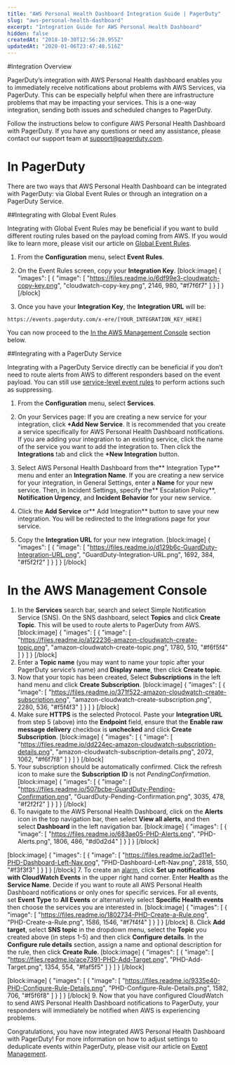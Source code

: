 ```yaml
---
title: "AWS Personal Health Dashboard Integration Guide | PagerDuty"
slug: "aws-personal-health-dashboard"
excerpt: "Integration Guide for AWS Personal Health Dashboard"
hidden: false
createdAt: "2018-10-30T12:56:28.955Z"
updatedAt: "2020-01-06T23:47:48.516Z"
---
```

#Integration Overview

PagerDuty’s integration with AWS Personal Health dashboard enables you to immediately receive notifications about problems with AWS Services, via PagerDuty. This can be especially helpful when there are infrastructure problems that may be impacting your services. This is a one-way integration, sending both issues and scheduled changes to PagerDuty.

Follow the instructions below to configure AWS Personal Health Dashboard with PagerDuty. If you have any questions or need any assistance, please contact our support team at <a href="mailto:support@pagerduty.com">support@pagerduty.com</a>.

# In PagerDuty 

There are two ways that AWS Personal Health Dashboard can be integrated with PagerDuty: via Global Event Rules or through an integration on a PagerDuty Service.

##Integrating with Global Event Rules

Integrating with Global Event Rules may be beneficial if you want to build different routing rules based on the payload coming from AWS. If you would like to learn more, please visit our article on [Global Event Rules](https://support.pagerduty.com/docs/global-event-rules). 

1. From the **Configuration** menu, select **Event Rules**. 


2. On the Event Rules screen, copy your **Integration Key**.
[block:image]
{
  "images": [
    {
      "image": [
        "https://files.readme.io/6df99e3-cloudwatch-copy-key.png",
        "cloudwatch-copy-key.png",
        2146,
        980,
        "#f7f6f7"
      ]
    }
  ]
}
[/block]
3. Once you have your **Integration Key**, the **Integration URL** will be:

`https://events.pagerduty.com/x-ere/[YOUR_INTEGRATION_KEY_HERE]`

You can now proceed to the [In the AWS Management Console](https://support.pagerduty.com/v1/docs/aws-personal-health-dashboard#section-in-the-aws-management-console) section below. 

##Integrating with a PagerDuty Service

Integrating with a PagerDuty Service directly can be beneficial if you don’t need to route alerts from AWS to different responders based on the event payload. You can still use [service-level event rules](https://support.pagerduty.com/docs/event-management#section-configure-event-rules-for-a-service) to perform actions such as suppressing.

1. From the **Configuration** menu, select **Services**.
2. On your Services page: If you are creating a new service for your integration, click **+Add New Service**. It is recommended that you create a service specifically for AWS Personal Health Dashboard notifications.
If you are adding your integration to an existing service, click the name of the service you want to add the integration to. Then click the **Integrations** tab and click the **+New Integration** button.

3. Select AWS Personal Health Dashboard from the** Integration Type** menu and enter an **Integration Name**.
If you are creating a new service for your integration, in General Settings, enter a **Name** for your new service. Then, in Incident Settings, specify the** Escalation Policy**, **Notification Urgency**, and **Incident Behavior** for your new service.
4. Click the **Add Service** or** Add Integration** button to save your new integration. You will be redirected to the Integrations page for your service.
5. Copy the **Integration URL** for your new integration.
[block:image]
{
  "images": [
    {
      "image": [
        "https://files.readme.io/d129b6c-GuardDuty-Integration-URL.png",
        "GuardDuty-Integration-URL.png",
        1692,
        384,
        "#f5f2f2"
      ]
    }
  ]
}
[/block]
# In the AWS Management Console

1. In the **Services** search bar, search and select Simple Notification Service (SNS). On the SNS dashboard, select **Topics** and click **Create Topic**. This will be used to route alerts to PagerDuty from AWS.
[block:image]
{
  "images": [
    {
      "image": [
        "https://files.readme.io/a122236-amazon-cloudwatch-create-topic.png",
        "amazon-cloudwatch-create-topic.png",
        1780,
        510,
        "#f6f5f4"
      ]
    }
  ]
}
[/block]
2. Enter a **Topic name** (you may want to name your topic after your PagerDuty service’s name) and **Display name**, then click **Create topic**. 
3. Now that your topic has been created, Select **Subscriptions** in the left hand menu and click **Create Subscription**.
[block:image]
{
  "images": [
    {
      "image": [
        "https://files.readme.io/371f522-amazon-cloudwatch-create-subscription.png",
        "amazon-cloudwatch-create-subscription.png",
        2280,
        536,
        "#f5f4f3"
      ]
    }
  ]
}
[/block]
4. Make sure **HTTPS** is the selected Protocol. Paste your **Integration URL** from step 5 (above) into the **Endpoint** field, ensure that the **Enable raw message delivery** checkbox is **unchecked** and click **Create Subscription**.
[block:image]
{
  "images": [
    {
      "image": [
        "https://files.readme.io/dd224ec-amazon-cloudwatch-subscription-details.png",
        "amazon-cloudwatch-subscription-details.png",
        2072,
        1062,
        "#f6f7f8"
      ]
    }
  ]
}
[/block]
5. Your subscription should be automatically confirmed. Click the refresh icon to make sure the **Subscription ID** is not *PendingConfirmation*.
[block:image]
{
  "images": [
    {
      "image": [
        "https://files.readme.io/507bcbe-GuardDuty-Pending-Confirmation.png",
        "GuardDuty-Pending-Confirmation.png",
        3035,
        478,
        "#f2f2f2"
      ]
    }
  ]
}
[/block]
6. To navigate to the AWS Personal Health Dashboard, click on the **Alerts** icon in the top navigation bar, then select **View all alerts**, and then select **Dashboard** in the left navigation bar.
[block:image]
{
  "images": [
    {
      "image": [
        "https://files.readme.io/683ae05-PHD-Alerts.png",
        "PHD-Alerts.png",
        1806,
        486,
        "#d0d2d4"
      ]
    }
  ]
}
[/block]

[block:image]
{
  "images": [
    {
      "image": [
        "https://files.readme.io/2ad11e1-PHD-Dashboard-Left-Nav.png",
        "PHD-Dashboard-Left-Nav.png",
        2818,
        550,
        "#f3f3f3"
      ]
    }
  ]
}
[/block]
7. To create an [alarm](https://docs.aws.amazon.com/health/latest/ug/cloudwatch-events-health.html), click **Set up notifications with CloudWatch Events** in the upper right hand corner. Enter **Health** as the **Service Name**. 
Decide if you want to route all AWS Personal Health Dashboard notifications or only ones for specific services. For all events, set **Event Type** to **All Events** or alternatively select **Specific Health events** then choose the services you are interested in.
[block:image]
{
  "images": [
    {
      "image": [
        "https://files.readme.io/1802734-PHD-Create-a-Rule.png",
        "PHD-Create-a-Rule.png",
        1586,
        1546,
        "#f7f4f4"
      ]
    }
  ]
}
[/block]
8. Click **Add target**, select **SNS topic** in the dropdown menu, select the **Topic** you created above (in steps 1-5) and then click **Configure details**. In the **Configure rule details** section, assign a name and optional description for the rule, then click **Create Rule**.
[block:image]
{
  "images": [
    {
      "image": [
        "https://files.readme.io/ace7391-PHD-Add-Target.png",
        "PHD-Add-Target.png",
        1354,
        554,
        "#faf5f5"
      ]
    }
  ]
}
[/block]

[block:image]
{
  "images": [
    {
      "image": [
        "https://files.readme.io/9335e40-PHD-Configure-Rule-Details.png",
        "PHD-Configure-Rule-Details.png",
        1582,
        706,
        "#f5f6f8"
      ]
    }
  ]
}
[/block]
9. Now that you have configured CloudWatch to send AWS Personal Health Dashboard notifications to PagerDuty, your responders will immediately be notified when AWS is experiencing problems.

Congratulations, you have now integrated AWS Personal Health Dashboard with PagerDuty! For more information on how to adjust settings to deduplicate events within PagerDuty, please visit our article on [Event Management](https://support.pagerduty.com/docs/event-management).